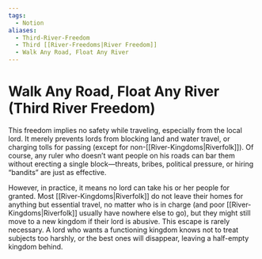 ```yaml
---
tags:
  - Notion
aliases:
  - Third-River-Freedom
  - Third [[River-Freedoms|River Freedom]]
  - Walk Any Road, Float Any River
---
```

# Walk Any Road, Float Any River (Third River Freedom)
This freedom implies no safety while traveling, especially from the local lord. It merely prevents lords from blocking land and water travel, or charging tolls for passing (except for non-[[River-Kingdoms|Riverfolk]]). Of course, any ruler who doesn’t want people on his roads can bar them without erecting a single block—threats, bribes, political pressure, or hiring “bandits” are just as effective.

However, in practice, it means no lord can take his or her people for granted. Most [[River-Kingdoms|Riverfolk]] do not leave their homes for anything but essential travel, no matter who is in charge (and poor [[River-Kingdoms|Riverfolk]] usually have nowhere else to go), but they might still move to a new kingdom if their lord is abusive. This escape is rarely necessary. A lord who wants a functioning kingdom knows not to treat subjects too harshly, or the best ones will disappear, leaving a half-empty kingdom behind.